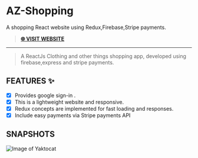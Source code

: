 # AZ-Shopping
A shopping React website using Redux,Firebase,Stripe payments.

> **[🌐 VISIT WEBSITE ](http://az-shopping.herokuapp.com/ "VISIT WEBSITE 🌐")**

---
> A ReactJs Clothing and other things shopping app, developed using firebase,express and stripe payments.

## FEATURES ✨
- [x] Provides google sign-in .
- [x] This is a lightweight website and responsive.
- [x] Redux concepts are implemented for fast loading and responses.
- [x] Include easy payments via Stripe payments API

## SNAPSHOTS
![Image of Yaktocat](https://drive.google.com/drive/folders/1JM-CCU8tOcd_iVUHMlsgLFm8OPjK87u_)
